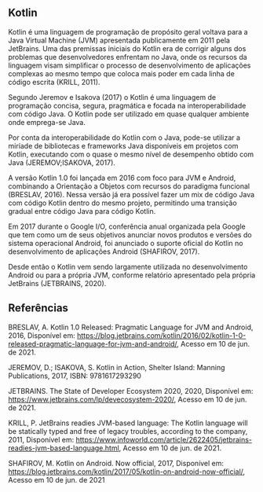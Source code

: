 ## Kotlin

Kotlin é uma linguagem de programação de propósito geral voltava para a Java Virtual Machine (JVM) apresentada publicamente em 2011 pela JetBrains. Uma das premissas iniciais do Kotlin era de corrigir alguns dos problemas que desenvolvedores enfrentam no Java, onde os recursos da linguagem visam simplificar o processo de desenvolvimento de aplicações complexas ao mesmo tempo que coloca mais poder em cada linha de código escrita (KRILL, 2011).

Segundo Jeremov e Isakova (2017) o Kotlin é uma linguagem de programação concisa, segura, pragmática e focada na interoperabilidade com código Java. O Kotlin pode ser utilizado em quase qualquer ambiente onde emprega-se Java.

Por conta da interoperabilidade do Kotlin com o Java, pode-se utilizar a miríade de bibliotecas e frameworks Java disponíveis em projetos com Kotlin, executando com o quase o mesmo nível de desempenho obtido com Java (JEREMOV;ISAKOVA, 2017).

A versão Kotlin 1.0 foi lançada em 2016 com foco para JVM e Android, combinando a Orientação a Objetos com recursos do paradigma funcional (BRESLAV, 2016). Nessa versão já era possível fazer um mix de código Java com código Kotlin dentro do mesmo projeto, permitindo uma transição gradual entre código Java para código Kotlin.

Em 2017 durante o Google I/O, conferência anual organizada pela Google que tem como um de seus objetivos anunciar novos produtos e versões do sistema operacional Android, foi anunciado o suporte oficial do Kotlin no desenvolvimento de aplicações Android (SHAFIROV, 2017).

Desde então o Kotlin vem sendo largamente utilizada no desenvolvimento Android ou para a própria JVM, conforme relatório apresentado pela própria JetBrains (JETBRAINS, 2020).

## Referências

BRESLAV, A. Kotlin 1.0 Released: Pragmatic Language for JVM and Android, 2016, Disponível em: https://blog.jetbrains.com/kotlin/2016/02/kotlin-1-0-released-pragmatic-language-for-jvm-and-android/, Acesso em 10 de jun. de 2021.

JEREMOV, D.; ISAKOVA, S. Kotlin in Action, Shelter Island: Manning Publications, 2017, ISBN: 9781617293290

JETBRAINS. The State of Developer Ecosystem 2020, 2020, Disponível em: https://www.jetbrains.com/lp/devecosystem-2020/, Acesso em 10 de jun. de 2021.

KRILL, P. JetBrains readies JVM-based language: The Kotlin language will be statically typed and free of legacy troubles, according to the company, 2011, Disponível em: https://www.infoworld.com/article/2622405/jetbrains-readies-jvm-based-language.html, Acesso em 10 de jun. de 2021.

SHAFIROV, M. Kotlin on Android. Now official, 2017, Disponível em: https://blog.jetbrains.com/kotlin/2017/05/kotlin-on-android-now-official/, Acesso em 10 de jun. de 2021